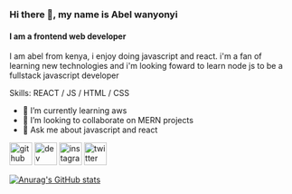 
### Hi there 👋, my name is Abel wanyonyi
#### I am a frontend web developer
I am abel from kenya, i enjoy doing javascript and react. i'm a fan of learning new technologies and i'm looking foward to learn node js to be a fullstack javascript developer

Skills: REACT / JS / HTML / CSS

- 🌱 I’m currently learning aws 
- 👯 I’m looking to collaborate on MERN projects 
- 💬 Ask me about javascript and react 


[<img src='https://cdn.jsdelivr.net/npm/simple-icons@3.0.1/icons/github.svg' alt='github' height='40'>](https://github.com/abeloa3411)  [<img src='https://cdn.jsdelivr.net/npm/simple-icons@3.0.1/icons/hashnode.svg' alt='dev' height='40'>](abelwanyonyi.hashnode.dev)  [<img src='https://cdn.jsdelivr.net/npm/simple-icons@3.0.1/icons/instagram.svg' alt='instagram' height='40'>](https://www.instagram.com/dm_puppy/)  [<img src='https://cdn.jsdelivr.net/npm/simple-icons@3.0.1/icons/twitter.svg' alt='twitter' height='40'>](https://twitter.com/abel_wanyonyi_)  

[![Anurag's GitHub stats](https://github-readme-stats.vercel.app/api?username=abeloa3411)](https://github.com/anuraghazra/github-readme-stats)
